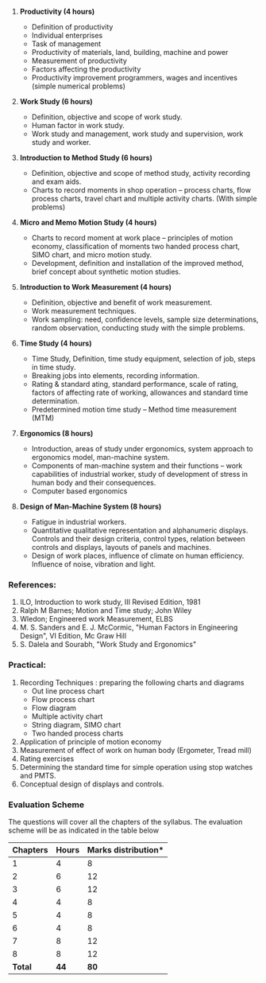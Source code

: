 1. **Productivity (4 hours)** 
    * Definition of productivity
    * Individual enterprises
    * Task of management
    * Productivity of materials, land, building, machine and power
    * Measurement of productivity
    * Factors affecting the productivity
    * Productivity improvement programmers, wages and incentives (simple numerical problems)


2. **Work Study (6 hours)** 
    * Definition, objective and scope of work study.
    * Human factor in work study.
    * Work study and management, work study and supervision, work study and worker.


3. **Introduction to Method Study (6 hours)** 
    * Definition, objective and scope of method study, activity recording and exam aids.
    * Charts to record moments in shop operation – process charts, flow process charts, travel chart and multiple activity charts. (With simple problems)


4. **Micro and Memo Motion Study (4 hours)** 
    * Charts to record moment at work place – principles of motion economy, classification of moments two handed process chart, SIMO chart, and micro motion study.
    * Development, definition and installation of the improved method, brief concept about synthetic motion studies.


5. **Introduction to Work Measurement (4 hours)** 
    * Definition, objective and benefit of work measurement.
    * Work measurement techniques.
    * Work sampling: need, confidence levels, sample size determinations, random observation, conducting study with the simple problems.


6. **Time Study (4 hours)** 
    * Time Study, Definition, time study equipment, selection of job, steps in time study.
    * Breaking jobs into elements, recording information.
    * Rating & standard ating, standard performance, scale of rating, factors of affecting rate of working, allowances and standard time determination.
    * Predetermined motion time study – Method time measurement (MTM)


7. **Ergonomics (8 hours)** 
    * Introduction, areas of study under ergonomics, system approach to ergonomics model, man-machine system.
    * Components of man-machine system and their functions – work capabilities of industrial worker, study of development of stress in human body and their consequences.
    * Computer based ergonomics


8. **Design of Man-Machine System (8 hours)** 
    * Fatigue in industrial workers.
    * Quantitative qualitative representation and alphanumeric displays. Controls and their design criteria, control types, relation between controls and displays, layouts of panels and machines.
    * Design of work places, influence of climate on human efficiency. Influence of noise, vibration and light.

### References:

1. ILO, Introduction to work study, III Revised Edition, 1981
2. Ralph M Barnes; Motion and Time study; John Wiley
3. Wledon; Engineered work Measurement, ELBS
4. M. S. Sanders and E. J. McCormic, "Human Factors in Engineering Design", VI Edition, Mc Graw Hill
5. S. Dalela and Sourabh, "Work Study and Ergonomics"

### Practical:

1. Recording Techniques : preparing the following charts and diagrams
    * Out line process chart
    * Flow process chart
    * Flow diagram
    * Multiple activity chart
    * String diagram, SIMO chart
    * Two handed process charts
2. Application of principle of motion economy
3. Measurement of effect of work on human body (Ergometer, Tread mill)
4. Rating exercises
5. Determining the standard time for simple operation using stop watches and PMTS.
6. Conceptual design of displays and controls.

### Evaluation Scheme 

The questions will cover all the chapters of the syllabus. The evaluation scheme will be as indicated in the table below

| Chapters  | Hours  | Marks distribution* |
| --------- | ------ | ------------------- |
| 1         | 4      | 8                   |
| 2         | 6      | 12                  |
| 3         | 6      | 12                  |
| 4         | 4      | 8                   |
| 5         | 4      | 8                   |
| 6         | 4      | 8                   |
| 7         | 8      | 12                  |
| 8         | 8      | 12                  |
| **Total** | **44** | **80**              |

